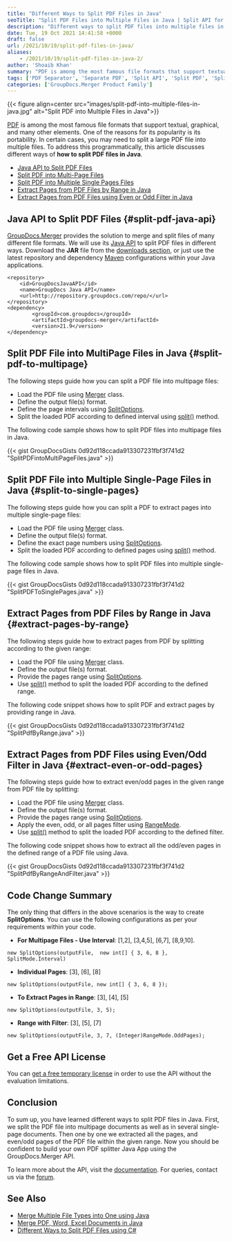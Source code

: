 ```yaml
---
title: "Different Ways to Split PDF Files in Java"
seoTitle: "Split PDF Files into Multiple Files in Java | Split API for Java"
description: "Different ways to split PDF files into multiple files in Java. Separate large PDF files and extract specific pages using different splitting options."
date: Tue, 19 Oct 2021 14:41:58 +0000
draft: false
url: /2021/10/19/split-pdf-files-in-java/
aliases:
    - /2021/10/19/split-pdf-files-in-java-2/
author: 'Shoaib Khan'
summary: "PDF is among the most famous file formats that support textual, graphical, and many other elements. One of the reasons for its popularity is its portability. In certain cases, you may need to split a large PDF file into multiple files. To address this programmatically, this article discusses different ways of **how to split PDF files in Java**."
tags: ['PDF Separator', 'Separate PDF', 'Split API', 'Split PDF', 'Split PDF Files', 'Split PDF in Java']
categories: ['GroupDocs.Merger Product Family']
---
```




{{< figure align=center src="images/split-pdf-into-multiple-files-in-java.jpg" alt="Split PDF into Multiple Files in Java">}}


[PDF][1] is among the most famous file formats that support textual, graphical, and many other elements. One of the reasons for its popularity is its portability. In certain cases, you may need to split a large PDF file into multiple files. To address this programmatically, this article discusses different ways of **how to split PDF files in Java**.

*   [Java API to Split PDF Files][2]
*   [Split PDF into Multi-Page Files][3]
*   [Split PDF into Multiple Single Pages Files][4]
*   [Extract Pages from PDF Files by Range in Java][5]
*   [Extract Pages from PDF Files using Even or Odd Filter in Java][6]

## Java API to Split PDF Files {#split-pdf-java-api}

[GroupDocs.Merger][7] provides the solution to merge and split files of many different file formats. We will use its [Java API][8] to split PDF files in different ways. Download the **JAR** file from the [downloads section][9], or just use the latest repository and dependency [Maven][10] configurations within your Java applications.

```
<repository>
	<id>GroupDocsJavaAPI</id>
	<name>GroupDocs Java API</name>
	<url>http://repository.groupdocs.com/repo/</url>
</repository>
<dependency>
        <groupId>com.groupdocs</groupId>
        <artifactId>groupdocs-merger</artifactId>
        <version>21.9</version> 
</dependency>
```

## Split PDF File into MultiPage Files in Java {#split-pdf-to-multipage}

The following steps guide how you can split a PDF file into multipage files:

*   Load the PDF file using [Merger][11] class.
*   Define the output file(s) format.
*   Define the page intervals using [SplitOptions][12].
*   Split the loaded PDF according to defined interval using [split()][13] method.

The following code sample shows how to split PDF files into multipage files in Java.

{{< gist GroupDocsGists 0d92d118ccada913307231fbf3f741d2 "SplitPDFintoMultiPageFiles.java" >}}

## Split PDF File into Multiple Single-Page Files in Java {#split-to-single-pages}

The following steps guide how you can split a PDF to extract pages into multiple single-page files:

*   Load the PDF file using [Merger][14] class.
*   Define the output file(s) format.
*   Define the exact page numbers using [SplitOptions][15].
*   Split the loaded PDF according to defined pages using [split()][16] method.

The following code sample shows how to split PDF files into multiple single-page files in Java.

{{< gist GroupDocsGists 0d92d118ccada913307231fbf3f741d2 "SplitPDFToSinglePages.java" >}}

## Extract Pages from PDF Files by Range in Java {#extract-pages-by-range}

The following steps guide how to extract pages from PDF by splitting according to the given range:

*   Load the PDF file using [Merger][17] class.
*   Define the output file(s) format.
*   Provide the pages range using [SplitOptions][18].
*   Use [split()][19] method to split the loaded PDF according to the defined range.

The following code snippet shows how to split PDF and extract pages by providing range in Java.

{{< gist GroupDocsGists 0d92d118ccada913307231fbf3f741d2 "SplitPdfByRange.java" >}}

## Extract Pages from PDF Files using Even/Odd Filter in Java {#extract-even-or-odd-pages}

The following steps guide how to extract even/odd pages in the given range from PDF file by splitting:

*   Load the PDF file using [Merger][20] class.
*   Define the output file(s) format.
*   Provide the pages range using [SplitOptions][21].
*   Apply the even, odd, or all pages filter using [RangeMode][22].
*   Use [split()][23] method to split the loaded PDF according to the defined filter.

The following code snippet shows how to extract all the odd/even pages in the defined range of a PDF file using Java.

{{< gist GroupDocsGists 0d92d118ccada913307231fbf3f741d2 "SplitPdfByRangeAndFilter.java" >}}

## Code Change Summary

The only thing that differs in the above scenarios is the way to create **SplitOptions**. You can use the following configurations as per your requirements within your code.

*   **For Multipage Files - Use Interval**: \[1,2\], \[3,4,5\], \[6,7\], \[8,9,10\].

```
new SplitOptions(outputFile,  new int[] { 3, 6, 8 }, SplitMode.Interval)
```

*   **Individual Pages**: \[3\], \[6\], \[8\]

```
new SplitOptions(outputFile, new int[] { 3, 6, 8 });
```

*   **To Extract Pages in Range**: \[3\], \[4\], \[5\]

```
new SplitOptions(outputFile, 3, 5);
```

*   **Range with Filter**: \[3\], \[5\], \[7\]

```
new SplitOptions(outputFile, 3, 7, (Integer)RangeMode.OddPages);
```

## Get a Free API License

You can [get a free temporary license][24] in order to use the API without the evaluation limitations.

## Conclusion

To sum up, you have learned different ways to split PDF files in Java. First, we split the PDF file into multipage documents as well as in several single-page documents. Then one by one we extracted all the pages, and even/odd pages of the PDF file within the given range. Now you should be confident to build your own PDF splitter Java App using the GroupDocs.Merger API.

To learn more about the API, visit the [documentation][25]. For queries, contact us via the [forum][26].

## See Also

*   [Merge Multiple File Types into One using Java][27]
*   [Merge PDF, Word, Excel Documents in Java][28]
*   [Different Ways to Split PDF Files using C#][29]







[1]: https://docs.fileformat.com/pdf/
[2]: #split-pdf-java-api
[3]: #split-pdf-to-multipage
[4]: #split-to-single-pages
[5]: #extract-pages-by-range
[6]: #extract-even-or-odd-pages
[7]: https://products.groupdocs.com/merger/
[8]: https://products.groupdocs.com/merger/java/
[9]: https://downloads.groupdocs.com/merger
[10]: https://repository.groupdocs.com/webapp/#/artifacts/browse/tree/General/repo/com/groupdocs/groupdocs-merger
[11]: https://apireference.groupdocs.com/merger/java/com.groupdocs.merger/Merger
[12]: https://apireference.groupdocs.com/merger/java/com.groupdocs.merger.domain.options/SplitOptions
[13]: https://apireference.groupdocs.com/merger/java/com.groupdocs.merger/Merger#split(com.groupdocs.merger.domain.options.interfaces.ISplitOptions)
[14]: https://apireference.groupdocs.com/merger/java/com.groupdocs.merger/Merger
[15]: https://apireference.groupdocs.com/merger/java/com.groupdocs.merger.domain.options/SplitOptions
[16]: https://apireference.groupdocs.com/merger/java/com.groupdocs.merger/Merger#split(com.groupdocs.merger.domain.options.interfaces.ISplitOptions)
[17]: https://apireference.groupdocs.com/merger/java/com.groupdocs.merger/Merger
[18]: https://apireference.groupdocs.com/merger/java/com.groupdocs.merger.domain.options/SplitOptions
[19]: https://apireference.groupdocs.com/merger/java/com.groupdocs.merger/Merger#split(com.groupdocs.merger.domain.options.interfaces.ISplitOptions)
[20]: https://apireference.groupdocs.com/merger/java/com.groupdocs.merger/Merger
[21]: https://apireference.groupdocs.com/merger/java/com.groupdocs.merger.domain.options/SplitOptions
[22]: https://apireference.groupdocs.com/merger/java/com.groupdocs.merger.domain.options/RangeMode
[23]: https://apireference.groupdocs.com/merger/java/com.groupdocs.merger/Merger#split(com.groupdocs.merger.domain.options.interfaces.ISplitOptions)
[24]: https://purchase.groupdocs.com/temporary-license
[25]: https://docs.groupdocs.com/merger
[26]: https://forum.groupdocs.com/
[27]: https://blog.groupdocs.com/2021/06/13/merge-multiple-file-types-using-java/
[28]: https://blog.groupdocs.com/2020/05/20/merge-pdf-word-excel-powerpoint-documents-in-java/
[29]: https://blog.groupdocs.com/2021/10/11/split-pdf-files-in-csharp/

